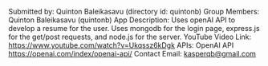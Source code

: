Submitted by: Quinton Baleikasavu (directory id: quintonb)
Group Members: Quinton Baleikasavu (quintonb)
App Description: Uses openAI API to develop a resume for the user. Uses mongodb for the login page, express.js for the get/post requests, and node.js for the server. 
YouTube Video Link: https://www.youtube.com/watch?v=Ukqssz6kDgk
APIs: OpenAI API https://openai.com/index/openai-api/
Contact Email: kasperqb@gmail.com
